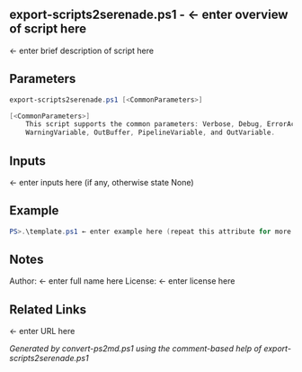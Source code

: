 ## export-scripts2serenade.ps1 - ← enter overview of script here

← enter brief description of script here

## Parameters
```powershell
export-scripts2serenade.ps1 [<CommonParameters>]

[<CommonParameters>]
    This script supports the common parameters: Verbose, Debug, ErrorAction, ErrorVariable, WarningAction, 
    WarningVariable, OutBuffer, PipelineVariable, and OutVariable.
```

## Inputs
← enter inputs here (if any, otherwise state None)

## Example
```powershell
PS>.\template.ps1 ← enter example here (repeat this attribute for more than one example)
```

## Notes
Author:        ← enter full name here
License:       ← enter license here

## Related Links
← enter URL here

*Generated by convert-ps2md.ps1 using the comment-based help of export-scripts2serenade.ps1*
